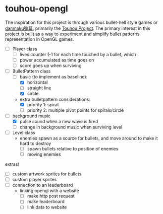 # touhou-opengl

The inspiration for this project is through various bullet-hell style games or [danmaku弾幕](https://en.touhouwiki.net/wiki/Danmaku), primarily the [Touhou Project](https://www.youtube.com/watch?v=8DRacK3_0wE). The primary interest in this project is built as a way to experiment and simplify bullet patterns representation in OpenGL games.

- [ ] Player class
  - [ ] lives counter (-1 for each time touched by a bullet, which 
  - [ ] power accumulated as time goes on
  - [ ] score goes up when surviving
- [ ] BulletPattern class
  - [ ] basic (to implement as baseline): 
    - [x] horizontal
    - [ ] straight line
    - [x] circle 
  - extra bulletpattern considerations:
    - [x] priority 1: spiral
    - [ ] priority 2: multiple pivot points for spirals/circle
- [ ] background music
  - [x] pulse sound when a new wave is fired
  - [ ] change in background music when surviving level
- [ ] Level class
  - enemies spawn as a source for bullets, and move around to make it hard to destroy
    - [ ] spawn bullets relative to position of enemies
    - [ ] moving enemies
    
extras!
- [ ] custom artwork sprites for bullets
- [ ] custom player sprites
- [ ] connection to an leaderboard
  - linking opengl with a website
    - [ ] make http post request
    - [ ] make leaderboard
    - [ ] link data to website
